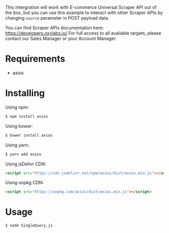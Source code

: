 This intergration will work with E-commerce Universal Scraper API out of the box, but you can use this example to interact with other Scraper APIs by changing `source` parameter in POST payload data.

You can find Scraper APIs documentation here: https://developers.oxylabs.io/
For full access to all available targets, please contact our Sales Manager or your Account Manager.

# Requirements

- axios

# Installing
Using npm:

```bash
$ npm install axios
```

Using bower:

```bash
$ bower install axios
```

Using yarn:

```bash
$ yarn add axios
```

Using jsDelivr CDN:

```html
<script src="https://cdn.jsdelivr.net/npm/axios/dist/axios.min.js"></script>
```

Using unpkg CDN:

```html
<script src="https://unpkg.com/axios/dist/axios.min.js"></script>
```

# Usage

```bash
$ node SingleQuery.js
```